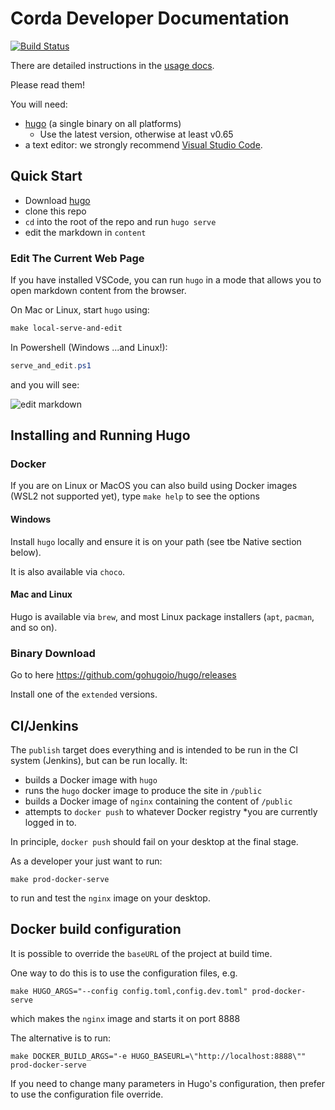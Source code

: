 # Corda Developer Documentation

[![Build Status](https://ci01.dev.r3.com/buildStatus/icon?job=Docs-Builders%2FBuild%2Fcorda-docs%2Fmaster)](https://ci01.dev.r3.com/job/Docs-Builders/job/Build/job/corda-docs/job/master/)

There are detailed instructions in the  [usage docs](usage-docs/readme.md).

Please read them!

You will need:

* [hugo](https://github.com/gohugoio/hugo/releases)  (a single binary on all platforms)
    * Use the latest version, otherwise at least v0.65
* a text editor: we strongly recommend [Visual Studio Code](https://code.visualstudio.com/).

## Quick Start

* Download [hugo](https://github.com/gohugoio/hugo/releases)
* clone this repo
* `cd` into the root of the repo and run `hugo serve`
* edit the markdown in `content`

### Edit The Current Web Page

If you have installed VSCode, you can run `hugo` in a mode that allows you to open markdown content from the browser.

On Mac or Linux, start `hugo` using:

```makefile
make local-serve-and-edit
```

In Powershell (Windows ...and Linux!):

```powershell
serve_and_edit.ps1
```

and you will see:

![edit markdown](usage-docs/images/page-edit.png)

## Installing and Running Hugo

### Docker

If you are on Linux or MacOS you can also build using Docker images (WSL2 not supported yet), type `make help` to see the options

#### Windows

Install `hugo` locally and ensure it is on your path (see tbe Native section below).

It is also available via `choco`.

#### Mac and Linux

Hugo is available via `brew`, and most Linux package installers (`apt`, `pacman`, and so on).

### Binary Download

Go to here https://github.com/gohugoio/hugo/releases

Install one of the `extended` versions.

## CI/Jenkins

The `publish` target does everything and is intended to be run in the CI system (Jenkins), but can be run locally.  It:

* builds a Docker image with `hugo`
* runs the `hugo` docker image to produce the site in `/public`
* builds a Docker image of `nginx` containing the content of `/public`
* attempts to `docker push` to whatever Docker registry *you are currently logged in to.

In principle, `docker push` should fail on your desktop at the final stage.

As a developer your just want to run:

```
make prod-docker-serve
```

to run and test the `nginx` image on your desktop.


##  Docker build configuration

It is possible to override the `baseURL` of the project at build time.

One way to do this is to use the configuration files, e.g.

```shell script
make HUGO_ARGS="--config config.toml,config.dev.toml" prod-docker-serve
```

which makes the `nginx` image and starts it on port 8888

The alternative is to run:

```shell script
make DOCKER_BUILD_ARGS="-e HUGO_BASEURL=\"http://localhost:8888\"" prod-docker-serve
```

If you need to change many parameters in Hugo's configuration, then prefer
to use the configuration file override.
